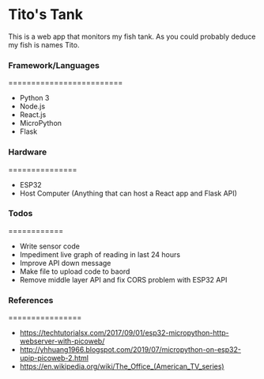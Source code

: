 # Tito's Tank
This is a web app that monitors my fish tank.  As you could probably deduce my fish is names Tito.

### Framework/Languages
=========================
  - Python 3
  - Node.js
  - React.js
  - MicroPython
  - Flask

### Hardware
===============
  - ESP32
  - Host Computer (Anything that can host a React app and Flask API)


### Todos
============
 - Write sensor code
 - Impediment live graph of reading in last 24 hours
 - Improve API down message
 - Make file to upload code to baord
 - Remove middle layer API and fix CORS problem with ESP32 API
 
### References
================
 - https://techtutorialsx.com/2017/09/01/esp32-micropython-http-webserver-with-picoweb/
 - http://yhhuang1966.blogspot.com/2019/07/micropython-on-esp32-upip-picoweb-2.html
 - https://en.wikipedia.org/wiki/The_Office_(American_TV_series)
